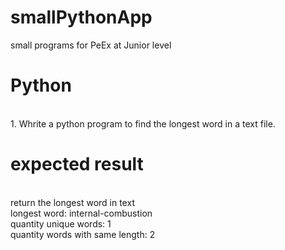 # smallPythonApp
small programs for PeEx at Junior level

# Python
<p>
  <br>1. Whrite a python program to find the longest word in a text file.
</p>

# expected result
<p>
  <br> return the longest word in text
  <br> longest word: internal-combustion
  <br> quantity unique words: 1
  <br> quantity words with same length: 2
</p>
